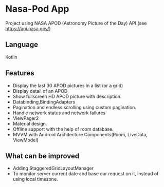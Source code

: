 # Nasa-Pod App
Project using NASA APOD (Astronomy Picture of the Day) API (see https://api.nasa.gov/)

## Language

Kotlin


## Features

*   Display the last 30 APOD pictures in a list (or a grid)
*   Display detail of an APOD
*   Show fullscreen HD APOD picture with description.
*   Databinding,BindingAdapters
*   Pagination and endless scrolling using custom pagination.
*   Handle network status and network failures
*   ViewPager2
*   Material design.
*   Offline support with the help of room database. 
*   MVVM with Android Architecture Components(Room, LiveData, ViewModel)


## What can be improved

* Adding StaggeredGridLayoutManager
* To monitor server current date abd base our request on it, instead of using local timezone.
